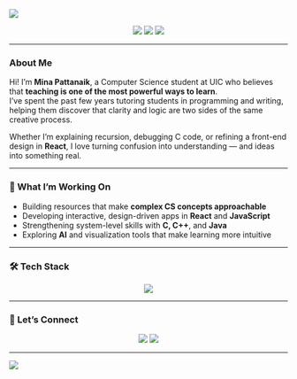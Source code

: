 <!-- 🌙 Mina Pattanaik | Creative Developer & Tutor -->
<img src="https://capsule-render.vercel.app/api?type=waving&color=gradient&height=180&section=header&text=Mina%20Pattanaik&fontSize=45&fontAlignY=35&desc=Student%20Developer%20•%20Tutor%20•%20Creative%20Technologist&descAlignY=55&descAlign=50" />

<p align="center">
  <a href="https://www.linkedin.com/in/mina-pattanaik"><img src="https://img.shields.io/badge/LinkedIn-0077B5?style=for-the-badge&logo=linkedin&logoColor=white"/></a>
  <a href="mailto:mrinalpattanaik@gmail.com"><img src="https://img.shields.io/badge/Email-FF6B6B?style=for-the-badge&logo=gmail&logoColor=white"/></a>
  <img src="https://img.shields.io/badge/Pronouns-She%2FHer-6A5ACD?style=for-the-badge"/>
</p>

---

### About Me
Hi! I’m **Mina Pattanaik**, a Computer Science student at UIC who believes that **teaching is one of the most powerful ways to learn**.  
I’ve spent the past few years tutoring students in programming and writing, helping them discover that clarity and logic are two sides of the same creative process.

Whether I’m explaining recursion, debugging C code, or refining a front-end design in **React**, I love turning confusion into understanding — and ideas into something real.

---

### 🚀 What I’m Working On
- Building resources that make **complex CS concepts approachable**  
- Developing interactive, design-driven apps in **React** and **JavaScript**  
- Strengthening system-level skills with **C, C++**, and **Java**  
- Exploring **AI** and visualization tools that make learning more intuitive  

---

### 🛠️ Tech Stack
<p align="center">
  <img src="https://skillicons.dev/icons?i=c,cpp,java,python,react,js,html,css,git,linux,figma" />
</p>

---

### 🌈 Let’s Connect
<p align="center">
  <a href="https://www.linkedin.com/in/mina-pattanaik" target="_blank"><img src="https://img.icons8.com/color/48/linkedin.png" /></a>
  <a href="mailto:mrinalpattanaik@gmail.com"><img src="https://img.icons8.com/color/48/gmail-new.png" /></a>
</p>

---

<img src="https://capsule-render.vercel.app/api?type=waving&color=gradient&height=120&section=footer" />
